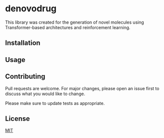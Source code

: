 # denovodrug

This library was created for the generation of novel molecules using Transformer-based architectures and reinforcement learning.

## Installation


## Usage



## Contributing
Pull requests are welcome. For major changes, please open an issue first to discuss what you would like to change.

Please make sure to update tests as appropriate.

## License
[MIT](https://choosealicense.com/licenses/mit/)
